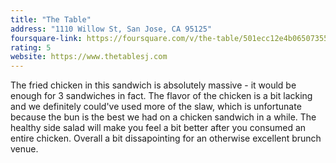 ```yaml
---
title: "The Table"
address: "1110 Willow St, San Jose, CA 95125"
foursquare-link: https://foursquare.com/v/the-table/501ecc12e4b06507355c5844
rating: 5
website: https://www.thetablesj.com
---
```


The fried chicken in this sandwich is absolutely massive - it would be enough
for 3 sandwiches in fact. The flavor of the chicken is a bit lacking and we
definitely could've used more of the slaw, which is unfortunate because the bun
is the best we had on a chicken sandwich in a while. The healthy side salad will
make you feel a bit better after you consumed an entire chicken. Overall a bit
dissapointing for an otherwise excellent brunch venue.

